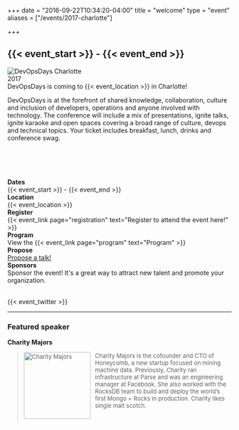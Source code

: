 +++
date = "2016-09-22T10:34:20-04:00"
title = "welcome"
type = "event"
aliases = ["/events/2017-charlotte"]

+++

<h2>{{< event_start >}} - {{< event_end >}}</h2>

<div style="float:left;">
  <img alt="DevOpsDays Charlotte 2017" src="/events/2017-charlotte/logo.png" style="max-width: 90%;">
</div>

<br>
<br>
DevOpsDays is coming to {{< event_location >}} in Charlotte!

DevOpsDays is at the forefront of shared knowledge, collaboration, culture and inclusion of developers, operations and anyone involved with technology. The conference will include a mix of presentations, ignite talks, ignite karaoke and open spaces covering a broad range of culture, devops and technical topics. Your ticket includes breakfast, lunch, drinks and conference swag.

<br>
<br>
<br>
<br>

<!-- <div style="text-align:center;">
  {{< event_logo >}}
</div> -->

<div class = "row">
  <div class = "col-md-2">
    <strong>Dates</strong>
  </div>
  <div class = "col-md-8">
    {{< event_start >}} - {{< event_end >}}
  </div>
</div>

<div class = "row">
  <div class = "col-md-2">
    <strong>Location</strong>
  </div>
  <div class = "col-md-8">
    {{< event_location >}}
  </div>
</div>

<div class = "row">
  <div class = "col-md-2">
    <strong>Register</strong>
  </div>
  <div class = "col-md-8">
    {{< event_link page="registration" text="Register to attend the event here!" >}}
  </div>
</div>

<div class = "row">
  <div class = "col-md-2">
    <strong>Program</strong>
  </div>
  <div class = "col-md-8">
    View the {{< event_link page="program" text="Program" >}}
  </div>
</div>

<div class = "row">
  <div class = "col-md-2">
    <strong>Propose</strong>
  </div>
  <div class = "col-md-8">
    <a href="https://www.papercall.io/dod-clt">Propose a talk!</a>   
  </div>
</div>

<!-- <div class = "row">
  <div class = "col-md-2">
    <strong>Speakers</strong>
  </div>
  <div class = "col-md-8">
    Check out the {{< event_link page="speakers" text="speakers!" >}}
  </div>
</div> -->

<div class = "row">
  <div class = "col-md-2">
    <strong>Sponsors</strong>
  </div>
  <div class = "col-md-8">
    Sponsor the event! It's a great way to attract new talent and promote your organization.
  </div>
</div>

<!-- <div class = "row">
  <div class = "col-md-2">
    <strong>Contact</strong>
  </div>
  <div class = "col-md-8">
    {{< event_link page="contact" text="Get in touch with the organizers" >}}
  </div>
</div> -->

<br>

{{< event_twitter >}}

<hr>
<h3>Featured speaker</h3>
<p><strong>Charity Majors</strong></p>
<blockquote style="font-size: 13px; height: 160px;"><p><img style="float:left; width:150px; height:150px; margin: 0px 10px 0px 0px" src="https://media.licdn.com/mpr/mpr/shrinknp_200_200/AAEAAQAAAAAAAATrAAAAJGI4NTBiNzEzLTE1OWUtNDUzYi05YjFiLTkzZjZkNmFlYTk5NA.jpg" width="150" height="150" alt="Charity Majors">Charity Majors is the cofounder and CTO of Honeycomb, a new startup focused on mining machine data. Previously, Charity ran infrastructure at Parse and was an engineering manager at Facebook. She also worked with the RocksDB team to build and deploy the world’s first Mongo + Rocks in production. Charity likes single malt scotch.</blockquote>
